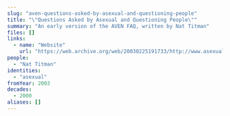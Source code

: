 ```yaml
---
slug: "aven-questions-asked-by-asexual-and-questioning-people"
title: "\"Questions Asked by Asexual and Questioning People\""
summary: "An early version of the AVEN FAQ, written by Nat Titman"
files: []
links:
  - name: "Website"
    url: "https://web.archive.org/web/20030225191733/http://www.asexuality.org:80/bigfaq.htm"
people:
  - "Nat Titman"
identities:
  - "asexual"
fromYear: 2003
decades:
  - 2000
aliases: []
---
```

